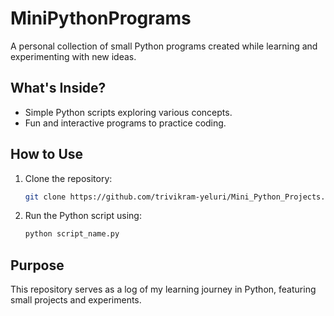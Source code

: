 # MiniPythonPrograms

A personal collection of small Python programs created while learning and experimenting with new ideas.

## What's Inside?
- Simple Python scripts exploring various concepts.
- Fun and interactive programs to practice coding.

## How to Use
1. Clone the repository:
   ```bash
   git clone https://github.com/trivikram-yeluri/Mini_Python_Projects.git
   ```
2. Run the Python script using:
   ```bash
   python script_name.py
   ```

## Purpose
This repository serves as a log of my learning journey in Python, featuring small projects and experiments.
